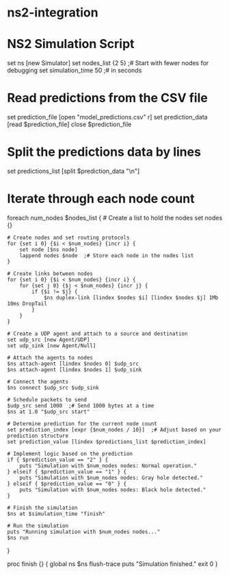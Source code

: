 # ns2-integration
# NS2 Simulation Script
set ns [new Simulator]
set nodes_list {2 5}  ;# Start with fewer nodes for debugging
set simulation_time 50 ;# in seconds

# Read predictions from the CSV file
set prediction_file [open "model_predictions.csv" r]
set prediction_data [read $prediction_file]
close $prediction_file

# Split the predictions data by lines
set predictions_list [split $prediction_data "\n"]

# Iterate through each node count
foreach num_nodes $nodes_list {
    # Create a list to hold the nodes
    set nodes {}

    # Create nodes and set routing protocols
    for {set i 0} {$i < $num_nodes} {incr i} {
        set node [$ns node]
        lappend nodes $node  ;# Store each node in the nodes list
    }

    # Create links between nodes
    for {set i 0} {$i < $num_nodes} {incr i} {
        for {set j 0} {$j < $num_nodes} {incr j} {
            if {$i != $j} {
                $ns duplex-link [lindex $nodes $i] [lindex $nodes $j] 1Mb 10ms DropTail
            }
        }
    }

    # Create a UDP agent and attach to a source and destination
    set udp_src [new Agent/UDP]
    set udp_sink [new Agent/Null]
    
    # Attach the agents to nodes
    $ns attach-agent [lindex $nodes 0] $udp_src
    $ns attach-agent [lindex $nodes 1] $udp_sink
    
    # Connect the agents
    $ns connect $udp_src $udp_sink

    # Schedule packets to send
    $udp_src send 1000  ;# Send 1000 bytes at a time
    $ns at 1.0 "$udp_src start"

    # Determine prediction for the current node count
    set prediction_index [expr {$num_nodes / 10}]  ;# Adjust based on your prediction structure
    set prediction_value [lindex $predictions_list $prediction_index]

    # Implement logic based on the prediction
    if { $prediction_value == "2" } {
        puts "Simulation with $num_nodes nodes: Normal operation."
    } elseif { $prediction_value == "1" } {
        puts "Simulation with $num_nodes nodes: Gray hole detected."
    } elseif { $prediction_value == "0" } {
        puts "Simulation with $num_nodes nodes: Black hole detected."
    }

    # Finish the simulation
    $ns at $simulation_time "finish"

    # Run the simulation
    puts "Running simulation with $num_nodes nodes..."
    $ns run
}

proc finish {} {
    global ns
    $ns flush-trace
    puts "Simulation finished."
    exit 0
}
